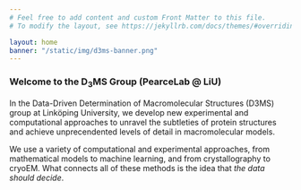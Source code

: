```yaml
---
# Feel free to add content and custom Front Matter to this file.
# To modify the layout, see https://jekyllrb.com/docs/themes/#overriding-theme-defaults

layout: home
banner: "/static/img/d3ms-banner.png"
---
```


### Welcome to the D<sub>3</sub>MS Group (PearceLab @ LiU)

In the Data-Driven Determination of Macromolecular Structures (D3MS) group at Linköping University, we develop new experimental and computational approaches to unravel the subtleties of protein structures and achieve unprecendented levels of detail in macromolecular models.

We use a variety of computational and experimental approaches, from mathematical models to machine learning, and from crystallography to cryoEM. What connects all of these methods is the idea that *the data should decide*.


